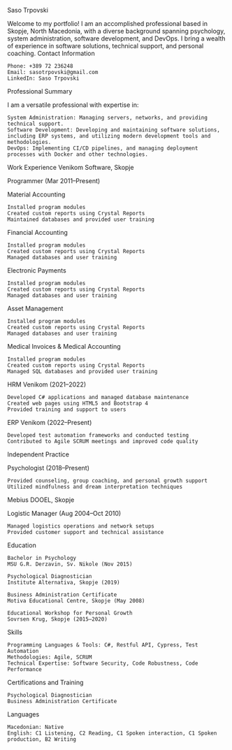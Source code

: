 Saso Trpovski

Welcome to my portfolio! I am an accomplished professional based in Skopje, North Macedonia, with a diverse background spanning psychology, system administration, software development, and DevOps. I bring a wealth of experience in software solutions, technical support, and personal coaching.
Contact Information

    Phone: +389 72 236248
    Email: sasotrpovski@gmail.com
    LinkedIn: Saso Trpovski

Professional Summary

I am a versatile professional with expertise in:
   
    System Administration: Managing servers, networks, and providing technical support.
    Software Development: Developing and maintaining software solutions, including ERP systems, and utilizing modern development tools and methodologies.
    DevOps: Implementing CI/CD pipelines, and managing deployment processes with Docker and other technologies.

Work Experience
Venikom Software, Skopje

Programmer (Mar 2011–Present)

Material Accounting

    Installed program modules
    Created custom reports using Crystal Reports
    Maintained databases and provided user training

Financial Accounting

    Installed program modules
    Created custom reports using Crystal Reports
    Managed databases and user training

Electronic Payments

    Installed program modules
    Created custom reports using Crystal Reports
    Managed databases and user training

Asset Management

    Installed program modules
    Created custom reports using Crystal Reports
    Managed databases and user training

Medical Invoices & Medical Accounting

    Installed program modules
    Created custom reports using Crystal Reports
    Managed SQL databases and provided user training

HRM Venikom (2021–2022)

    Developed C# applications and managed database maintenance
    Created web pages using HTML5 and Bootstrap 4
    Provided training and support to users

ERP Venikom (2022–Present)

    Developed test automation frameworks and conducted testing
    Contributed to Agile SCRUM meetings and improved code quality

Independent Practice

Psychologist (2018–Present)

    Provided counseling, group coaching, and personal growth support
    Utilized mindfulness and dream interpretation techniques

Mebius DOOEL, Skopje

Logistic Manager (Aug 2004–Oct 2010)

    Managed logistics operations and network setups
    Provided customer support and technical assistance

Education

    Bachelor in Psychology
    MSU G.R. Derzavin, Sv. Nikole (Nov 2015)

    Psychological Diagnostician
    Institute Alternativa, Skopje (2019)

    Business Administration Certificate
    Motiva Educational Centre, Skopje (May 2008)

    Educational Workshop for Personal Growth
    Sovrsen Krug, Skopje (2015–2020)

Skills

    Programming Languages & Tools: C#, Restful API, Cypress, Test Automation
    Methodologies: Agile, SCRUM
    Technical Expertise: Software Security, Code Robustness, Code Performance

Certifications and Training

    Psychological Diagnostician
    Business Administration Certificate

Languages

    Macedonian: Native
    English: C1 Listening, C2 Reading, C1 Spoken interaction, C1 Spoken production, B2 Writing
